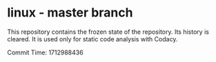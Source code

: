 # linux - master branch

This repository contains the frozen state of the repository.
Its history is cleared. It is used only for static code
analysis with Codacy.

Commit Time: 1712988436